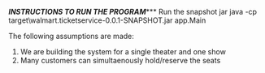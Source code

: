 ***********INSTRUCTIONS TO RUN THE PROGRAM**************
Run the snapshot jar java -cp target\walmart.ticketservice-0.0.1-SNAPSHOT.jar app.Main

The following assumptions are made:

1. We are building the system for a single theater and one show
2. Many customers can simultaenously hold/reserve the seats
